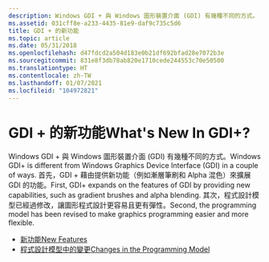 ```yaml
---
description: Windows GDI + 與 Windows 圖形裝置介面 (GDI) 有幾種不同的方式。
ms.assetid: 031cff8e-a233-4435-81e9-daf9c735c5d6
title: GDI + 的新功能
ms.topic: article
ms.date: 05/31/2018
ms.openlocfilehash: d47fdcd2a504d183e0b21df692bfad28e7072b3e
ms.sourcegitcommit: 831e8f3db78ab820e1710cede244553c70e50500
ms.translationtype: HT
ms.contentlocale: zh-TW
ms.lasthandoff: 01/07/2021
ms.locfileid: "104972821"
---
```

# <a name="whats-new-in-gdi"></a><span data-ttu-id="dc409-103">GDI + 的新功能</span><span class="sxs-lookup"><span data-stu-id="dc409-103">What's New In GDI+?</span></span>

<span data-ttu-id="dc409-104">Windows GDI + 與 Windows 圖形裝置介面 (GDI) 有幾種不同的方式。</span><span class="sxs-lookup"><span data-stu-id="dc409-104">Windows GDI+ is different from Windows Graphics Device Interface (GDI) in a couple of ways.</span></span> <span data-ttu-id="dc409-105">首先，GDI + 藉由提供新功能（例如漸層筆刷和 Alpha 混色）來擴展 GDI 的功能。</span><span class="sxs-lookup"><span data-stu-id="dc409-105">First, GDI+ expands on the features of GDI by providing new capabilities, such as gradient brushes and alpha blending.</span></span> <span data-ttu-id="dc409-106">其次，程式設計模型已經過修改，讓圖形程式設計更容易且更有彈性。</span><span class="sxs-lookup"><span data-stu-id="dc409-106">Second, the programming model has been revised to make graphics programming easier and more flexible.</span></span>

-   [<span data-ttu-id="dc409-107">新功能</span><span class="sxs-lookup"><span data-stu-id="dc409-107">New Features</span></span>](-gdiplus-new-features-about.md)
-   [<span data-ttu-id="dc409-108">程式設計模型中的變更</span><span class="sxs-lookup"><span data-stu-id="dc409-108">Changes in the Programming Model</span></span>](-gdiplus-changes-in-the-programming-model-about.md)

 

 



